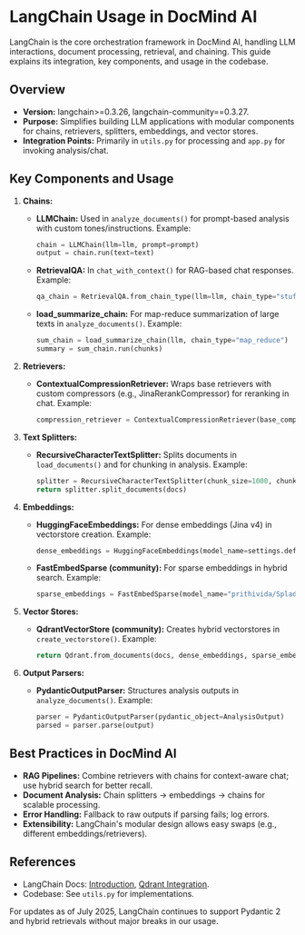 # LangChain Usage in DocMind AI

LangChain is the core orchestration framework in DocMind AI, handling LLM interactions, document processing, retrieval, and chaining. This guide explains its integration, key components, and usage in the codebase.

## Overview

- **Version:** langchain>=0.3.26, langchain-community==0.3.27.
- **Purpose:** Simplifies building LLM applications with modular components for chains, retrievers, splitters, embeddings, and vector stores.
- **Integration Points:** Primarily in `utils.py` for processing and `app.py` for invoking analysis/chat.

## Key Components and Usage

1. **Chains:**
   - **LLMChain:** Used in `analyze_documents()` for prompt-based analysis with custom tones/instructions.
     Example:

     ```python
     chain = LLMChain(llm=llm, prompt=prompt)
     output = chain.run(text=text)
     ```

   - **RetrievalQA:** In `chat_with_context()` for RAG-based chat responses.
     Example:

     ```python
     qa_chain = RetrievalQA.from_chain_type(llm=llm, chain_type="stuff", retriever=compression_retriever)
     ```

   - **load_summarize_chain:** For map-reduce summarization of large texts in `analyze_documents()`.
     Example:

     ```python
     sum_chain = load_summarize_chain(llm, chain_type="map_reduce")
     summary = sum_chain.run(chunks)
     ```

2. **Retrievers:**
   - **ContextualCompressionRetriever:** Wraps base retrievers with custom compressors (e.g., JinaRerankCompressor) for reranking in chat.
     Example:

     ```python
     compression_retriever = ContextualCompressionRetriever(base_compressor=compressor, base_retriever=vectorstore.as_retriever(search_type="hybrid", search_kwargs={"k": 10}))
     ```

3. **Text Splitters:**
   - **RecursiveCharacterTextSplitter:** Splits documents in `load_documents()` and for chunking in analysis.
     Example:

     ```python
     splitter = RecursiveCharacterTextSplitter(chunk_size=1000, chunk_overlap=200)
     return splitter.split_documents(docs)
     ```

4. **Embeddings:**
   - **HuggingFaceEmbeddings:** For dense embeddings (Jina v4) in vectorstore creation.
     Example:

     ```python
     dense_embeddings = HuggingFaceEmbeddings(model_name=settings.default_embedding_model, model_kwargs={"device_map": "auto"})
     ```

   - **FastEmbedSparse (community):** For sparse embeddings in hybrid search.
     Example:

     ```python
     sparse_embeddings = FastEmbedSparse(model_name="prithivida/Splade_PP_en_v1", providers=["CUDAExecutionProvider"] if device == 'cuda' else None)
     ```

5. **Vector Stores:**
   - **QdrantVectorStore (community):** Creates hybrid vectorstores in `create_vectorstore()`.
     Example:

     ```python
     return Qdrant.from_documents(docs, dense_embeddings, sparse_embedding=sparse_embeddings, client=client, collection_name="docmind", hybrid=True)
     ```

6. **Output Parsers:**
   - **PydanticOutputParser:** Structures analysis outputs in `analyze_documents()`.
     Example:

     ```python
     parser = PydanticOutputParser(pydantic_object=AnalysisOutput)
     parsed = parser.parse(output)
     ```

## Best Practices in DocMind AI

- **RAG Pipelines:** Combine retrievers with chains for context-aware chat; use hybrid search for better recall.
- **Document Analysis:** Chain splitters → embeddings → chains for scalable processing.
- **Error Handling:** Fallback to raw outputs if parsing fails; log errors.
- **Extensibility:** LangChain's modular design allows easy swaps (e.g., different embeddings/retrievers).

## References

- LangChain Docs: [Introduction](https://python.langchain.com/docs/get_started/introduction), [Qdrant Integration](https://python.langchain.com/docs/integrations/vectorstores/qdrant).
- Codebase: See `utils.py` for implementations.

For updates as of July 2025, LangChain continues to support Pydantic 2 and hybrid retrievals without major breaks in our usage.
